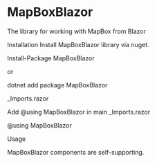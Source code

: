 # MapBoxBlazor
The library for working with MapBox from Blazor
     
Installation
Install MapBoxBlazor library via nuget.

Install-Package MapBoxBlazor

or

dotnet add package MapBoxBlazor

_Imports.razor

Add @using MapBoxBlazor in main _Imports.razor

@using MapBoxBlazor

Usage

<MapBoxView></MapBoxView>

MapBoxBlazor components are self-supporting.
